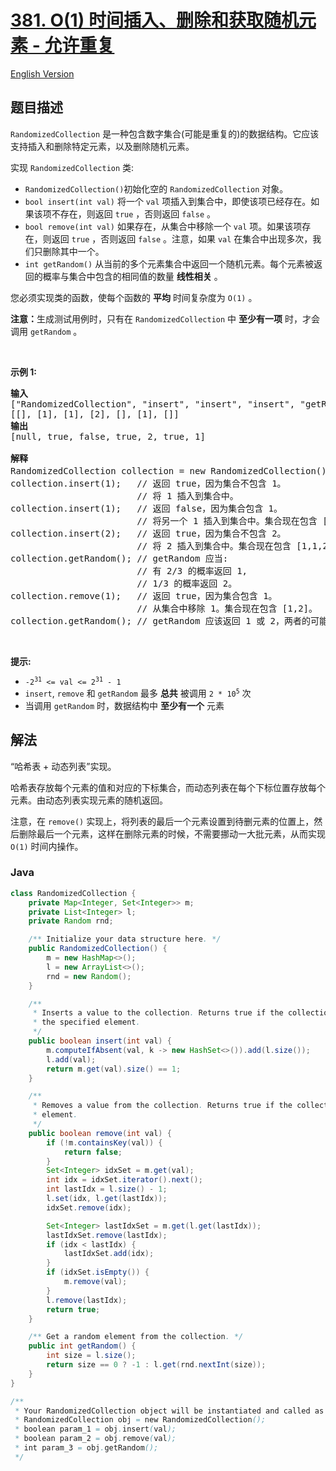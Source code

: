 # [381. O(1) 时间插入、删除和获取随机元素 - 允许重复](https://leetcode.cn/problems/insert-delete-getrandom-o1-duplicates-allowed)

[English Version](/solution/0300-0399/0381.Insert%20Delete%20GetRandom%20O%281%29%20-%20Duplicates%20allowed/README_EN.md)

## 题目描述

<!-- 这里写题目描述 -->

<p><code>RandomizedCollection</code> 是一种包含数字集合(可能是重复的)的数据结构。它应该支持插入和删除特定元素，以及删除随机元素。</p>

<p>实现 <code>RandomizedCollection</code> 类:</p>

<ul>
	<li><code>RandomizedCollection()</code>初始化空的 <code>RandomizedCollection</code> 对象。</li>
	<li><code>bool insert(int val)</code>&nbsp;将一个 <code>val</code> 项插入到集合中，即使该项已经存在。如果该项不存在，则返回 <code>true</code> ，否则返回 <code>false</code> 。</li>
	<li><code>bool remove(int val)</code>&nbsp;如果存在，从集合中移除一个 <code>val</code> 项。如果该项存在，则返回 <code>true</code> ，否则返回 <code>false</code> 。注意，如果 <code>val</code> 在集合中出现多次，我们只删除其中一个。</li>
	<li><code>int getRandom()</code> 从当前的多个元素集合中返回一个随机元素。每个元素被返回的概率与集合中包含的相同值的数量 <strong>线性相关</strong> 。</li>
</ul>

<p>您必须实现类的函数，使每个函数的 <strong>平均</strong> 时间复杂度为 <code>O(1)</code> 。</p>

<p><strong>注意：</strong>生成测试用例时，只有在 <code>RandomizedCollection</code> 中 <strong>至少有一项</strong> 时，才会调用 <code>getRandom</code> 。</p>

<p>&nbsp;</p>

<p><strong>示例 1:</strong></p>

<pre>
<strong>输入</strong>
["RandomizedCollection", "insert", "insert", "insert", "getRandom", "remove", "getRandom"]
[[], [1], [1], [2], [], [1], []]
<strong>输出</strong>
[null, true, false, true, 2, true, 1]

<strong>解释</strong>
RandomizedCollection collection = new RandomizedCollection();// 初始化一个空的集合。
collection.insert(1);   // 返回 true，因为集合不包含 1。
                        // 将 1 插入到集合中。
collection.insert(1);   // 返回 false，因为集合包含 1。
&nbsp;                       // 将另一个 1 插入到集合中。集合现在包含 [1,1]。
collection.insert(2);   // 返回 true，因为集合不包含 2。
&nbsp;                       // 将 2 插入到集合中。集合现在包含 [1,1,2]。
collection.getRandom(); // getRandom 应当:
&nbsp;                       // 有 2/3 的概率返回 1,
&nbsp;                       // 1/3 的概率返回 2。
collection.remove(1);   // 返回 true，因为集合包含 1。
&nbsp;                       // 从集合中移除 1。集合现在包含 [1,2]。
collection.getRandom(); // getRandom 应该返回 1 或 2，两者的可能性相同。</pre>

<p>&nbsp;</p>

<p><strong>提示:</strong></p>

<ul>
	<li><code>-2<sup>31</sup>&nbsp;&lt;= val &lt;= 2<sup>31</sup>&nbsp;- 1</code></li>
	<li><code>insert</code>,&nbsp;<code>remove</code>&nbsp;和&nbsp;<code>getRandom</code>&nbsp;最多 <strong>总共</strong> 被调用&nbsp;<code>2 * 10<sup>5</sup></code>&nbsp;次</li>
	<li>当调用 <code>getRandom</code> 时，数据结构中 <strong>至少有一个</strong> 元素</li>
</ul>

## 解法

“哈希表 + 动态列表”实现。

哈希表存放每个元素的值和对应的下标集合，而动态列表在每个下标位置存放每个元素。由动态列表实现元素的随机返回。

注意，在 `remove()` 实现上，将列表的最后一个元素设置到待删元素的位置上，然后删除最后一个元素，这样在删除元素的时候，不需要挪动一大批元素，从而实现 `O(1)` 时间内操作。

### **Java**

```java
class RandomizedCollection {
    private Map<Integer, Set<Integer>> m;
    private List<Integer> l;
    private Random rnd;

    /** Initialize your data structure here. */
    public RandomizedCollection() {
        m = new HashMap<>();
        l = new ArrayList<>();
        rnd = new Random();
    }

    /**
     * Inserts a value to the collection. Returns true if the collection did not already contain
     * the specified element.
     */
    public boolean insert(int val) {
        m.computeIfAbsent(val, k -> new HashSet<>()).add(l.size());
        l.add(val);
        return m.get(val).size() == 1;
    }

    /**
     * Removes a value from the collection. Returns true if the collection contained the specified
     * element.
     */
    public boolean remove(int val) {
        if (!m.containsKey(val)) {
            return false;
        }
        Set<Integer> idxSet = m.get(val);
        int idx = idxSet.iterator().next();
        int lastIdx = l.size() - 1;
        l.set(idx, l.get(lastIdx));
        idxSet.remove(idx);

        Set<Integer> lastIdxSet = m.get(l.get(lastIdx));
        lastIdxSet.remove(lastIdx);
        if (idx < lastIdx) {
            lastIdxSet.add(idx);
        }
        if (idxSet.isEmpty()) {
            m.remove(val);
        }
        l.remove(lastIdx);
        return true;
    }

    /** Get a random element from the collection. */
    public int getRandom() {
        int size = l.size();
        return size == 0 ? -1 : l.get(rnd.nextInt(size));
    }
}

/**
 * Your RandomizedCollection object will be instantiated and called as such:
 * RandomizedCollection obj = new RandomizedCollection();
 * boolean param_1 = obj.insert(val);
 * boolean param_2 = obj.remove(val);
 * int param_3 = obj.getRandom();
 */
```
